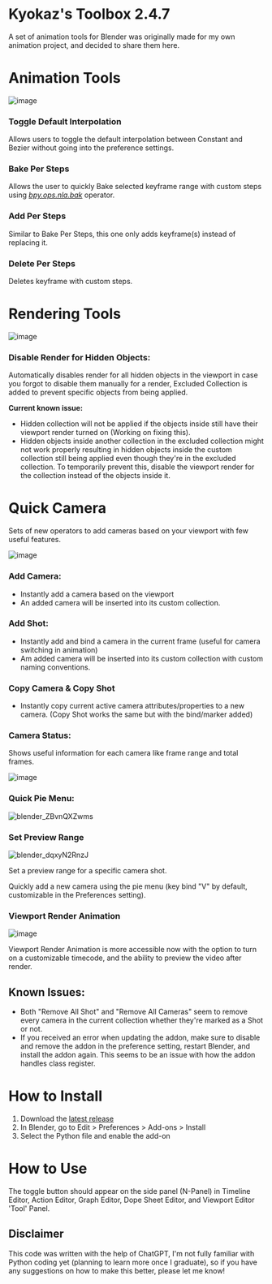 # Kyokaz's Toolbox 2.4.7
A set of animation tools for Blender was originally made for my own animation project, and decided to share them here.

# Animation Tools
![image](https://github.com/Kyokaz/Kyokaz-s-Toolbox/assets/84836314/a5fdacc8-5380-400b-986b-53476bb34082)

### Toggle Default Interpolation
Allows users to toggle the default interpolation between Constant and Bezier without going into the preference settings.
### Bake Per Steps
Allows the user to quickly Bake selected keyframe range with custom steps using [_bpy.ops.nla.bak_](https://docs.blender.org/api/current/bpy.ops.nla.html#bpy.ops.nla.bake) operator.
### Add Per Steps
Similar to Bake Per Steps, this one only adds keyframe(s) instead of replacing it.
### Delete Per Steps
Deletes keyframe with custom steps.

# Rendering Tools
![image](https://github.com/Kyokaz/Kyokaz-s-Toolbox/assets/84836314/ddc2faac-3aba-44e1-8c49-2c8a6c517ecb)

### Disable Render for Hidden Objects:
Automatically disables render for all hidden objects in the viewport in case you forgot to disable them manually for a render, Excluded Collection is added to prevent specific objects from being applied.

**Current known issue:**
- Hidden collection will not be applied if the objects inside still have their viewport render turned on (Working on fixing this).
- Hidden objects inside another collection in the excluded collection might not work properly resulting in hidden objects inside the custom collection still being applied even though they're in the excluded collection. To temporarily prevent this, disable the viewport render for the collection instead of the objects inside it.

# Quick Camera
Sets of new operators to add cameras based on your viewport with few useful features.

![image](https://github.com/Kyokaz/Kyokaz-s-Toolbox/assets/84836314/a71095e1-7247-4f99-8b15-5be47ae3452f)

### Add Camera:
- Instantly add a camera based on the viewport
- An added camera will be inserted into its custom collection.
### Add Shot:
- Instantly add and bind a camera in the current frame (useful for camera switching in animation)
- Am added camera will be inserted into its custom collection with custom naming conventions.
### Copy Camera & Copy Shot
- Instantly copy current active camera attributes/properties to a new camera. (Copy Shot works the same but with the bind/marker added)
### Camera Status:
Shows useful information for each camera like frame range and total frames.

![image](https://github.com/Kyokaz/Kyokaz-s-Toolbox/assets/84836314/51faf58a-9e4e-4239-9cdd-8a25cce26ef7)

### Quick Pie Menu:
![blender_ZBvnQXZwms](https://github.com/Kyokaz/Kyokaz-s-Toolbox/assets/84836314/5431e41d-263d-47fa-94d9-4de1251019cb)

### Set Preview Range
![blender_dqxyN2RnzJ](https://github.com/Kyokaz/Kyokaz-s-Toolbox/assets/84836314/2b1aed8d-d224-442b-9881-29fd01e5435b)

Set a preview range for a specific camera shot.

Quickly add a new camera using the pie menu (key bind "V" by default, customizable in the Preferences setting).
### Viewport Render Animation
![image](https://github.com/Kyokaz/Kyokaz-s-Toolbox/assets/84836314/3daecc1e-fc17-465e-92c2-c79bfcd35c5a)

Viewport Render Animation is more accessible now with the option to turn on a customizable timecode, and the ability to preview the video after render.


## Known Issues:
- Both "Remove All Shot" and "Remove All Cameras" seem to remove every camera in the current collection whether they're marked as a Shot or not.
- If you received an error when updating the addon, make sure to disable and remove the addon in the preference setting, restart Blender, and install the addon again.
  This seems to be an issue with how the addon handles class register.

# How to Install
1. Download the [latest release](https://github.com/Kyokaz/toggle_default_interpolation/releases) 
2. In Blender, go to Edit > Preferences > Add-ons > Install
3. Select the Python file and enable the add-on

# How to Use
The toggle button should appear on the side panel (N-Panel) in Timeline Editor, Action Editor, Graph Editor, Dope Sheet Editor, and Viewport Editor 'Tool' Panel.

## Disclaimer
This code was written with the help of ChatGPT, I'm not fully familiar with Python coding yet (planning to learn more once I graduate), so if you have any suggestions on how to make this better, please let me know!
